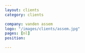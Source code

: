 ```yaml
---
layout: clients
category: clients

company: vanden assem
logo: "/images/clients/assem.jpg"
pages: [nl]
position: 

---
```


